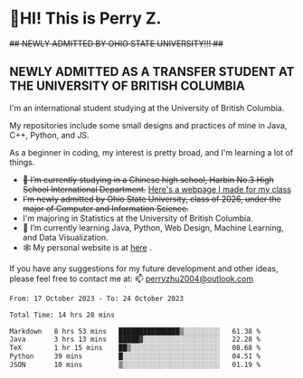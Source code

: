 # 🌄HI! This is Perry Z. <br> #
<s>## NEWLY ADMITTED BY OHIO STATE UNIVERSITY!!! ##</s>
## NEWLY ADMITTED AS A TRANSFER STUDENT AT THE UNIVERSITY OF BRITISH COLUMBIA ##
I'm an international student studying at the University of British Columbia. <br>

My repositories include some small designs and practices of mine in Java, C++, Python, and JS. <br>

As a beginner in coding, my interest is pretty broad, and I'm learning a lot of things. <br>
- <s>🔭 I’m currently studying in a Chinese high school, Harbin No.3 High School International Department.</s> [Here's a webpage I made for my class](https://perry2004.github.io/weirdos/)
- <s> I'm newly admitted by Ohio State University, class of 2026, under the major of Computer and Information Science. </s>
- I'm majoring in Statistics at the University of British Columbia. 
- 🌱 I’m currently learning Java, Python, Web Design, Machine Learning, and Data Visualization. 
- 🕸️ My personal website is at <a href="https://zhu-yp.cn">here</a> .  

If you have any suggestions for my future development and other ideas, please feel free to contact me at: 📫 [perryzhu2004@outlook.com](mailto:perryzhu2004@outlook.com)

<!--START_SECTION:waka-->

```txt
From: 17 October 2023 - To: 24 October 2023

Total Time: 14 hrs 28 mins

Markdown   8 hrs 53 mins   ███████████████▒░░░░░░░░░   61.38 %
Java       3 hrs 13 mins   █████▓░░░░░░░░░░░░░░░░░░░   22.28 %
TeX        1 hr 15 mins    ██▒░░░░░░░░░░░░░░░░░░░░░░   08.68 %
Python     39 mins         █░░░░░░░░░░░░░░░░░░░░░░░░   04.51 %
JSON       10 mins         ▒░░░░░░░░░░░░░░░░░░░░░░░░   01.19 %
```

<!--END_SECTION:waka-->
